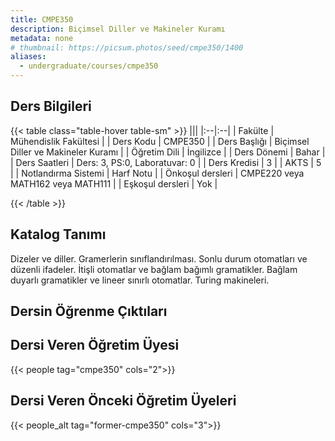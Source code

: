 ```yaml
---
title: CMPE350
description: Biçimsel Diller ve Makineler Kuramı
metadata: none
# thumbnail: https://picsum.photos/seed/cmpe350/1400
aliases:
  - undergraduate/courses/cmpe350
---
```



## Ders Bilgileri

<!-- prettier-ignore-start -->
{{< table class="table-hover table-sm" >}}
|||
|:--|:--|
| Fakülte | Mühendislik Fakültesi |
| Ders Kodu | CMPE350 |
| Ders Başlığı | Biçimsel Diller ve Makineler Kuramı |
| Öğretim Dili | İngilizce |
| Ders Dönemi | Bahar |
| Ders Saatleri | Ders: 3, PS:0, Laboratuvar: 0 |
| Ders Kredisi | 3 |
| AKTS | 5 |
| Notlandırma Sistemi | Harf Notu |
| Önkoşul dersleri | CMPE220 veya MATH162 veya MATH111 |
| Eşkoşul dersleri | Yok |

{{< /table >}}
<!-- prettier-ignore-end -->

## Katalog Tanımı

Dizeler ve diller. Gramerlerin sınıflandırılması. Sonlu durum otomatları ve düzenli ifadeler. İtişli otomatlar ve bağlam bağımlı gramatikler. Bağlam duyarlı gramatikler ve lineer sınırlı otomatlar. Turing makineleri.

## Dersin Öğrenme Çıktıları

## Dersi Veren Öğretim Üyesi

{{< people tag="cmpe350" cols="2">}}

## Dersi Veren Önceki Öğretim Üyeleri

{{< people_alt tag="former-cmpe350" cols="3">}}
